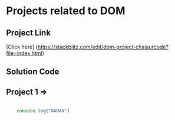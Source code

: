 # Projects related to DOM

## Project Link 
[Click here] (https://stackblitz.com/edit/dom-project-chaiaurcode?file=index.html)

## Solution Code

## Project  1 =>

```javascript
    
    console.log("NAMAN")
    
```